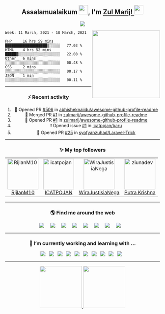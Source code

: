 <h2 align='center'> Assalamualaikum <img height="30px" src="https://raw.githubusercontent.com/zulmarij/zulmarij/master/wave.gif">, I'm <a href="https://github.com/zulmarij?tab=follow">Zul Marij! <img height="30px" src="https://raw.githubusercontent.com/zulmarij/zulmarij/master/catcode.gif"></h2>

<p align='center'>
    <a href="https://github.com/zulmarij?tab=follow"><img src="https://visitor-badge.glitch.me/badge?page_id=zulmarij.zulmarij"></a>
</p>

<p align='center'>
<img align="right" src="https://raw.githubusercontent.com/zulmarij/zulmarij/master/code.gif" width="220">

<!--START_SECTION:waka-->
```text
Week: 11 March, 2021 - 18 March, 2021

PHP     16 hrs 59 mins  ███████████████████▒░░░░░   77.03 % 
HTML    4 hrs 52 mins   █████▓░░░░░░░░░░░░░░░░░░░   22.08 % 
Other   6 mins          ░░░░░░░░░░░░░░░░░░░░░░░░░   00.48 % 
CSS     2 mins          ░░░░░░░░░░░░░░░░░░░░░░░░░   00.17 % 
JSON    1 min           ░░░░░░░░░░░░░░░░░░░░░░░░░   00.11 % 
```
<!--END_SECTION:waka-->

</p>

<hr>
<h3 align='center'> ⚡ Recent activity </h3>
<div align='center'>
    
<!--START_SECTION:activity-->
1. 💪 Opened PR [#506](https://github.com/abhisheknaiidu/awesome-github-profile-readme/pull/506) in [abhisheknaiidu/awesome-github-profile-readme](https://github.com/abhisheknaiidu/awesome-github-profile-readme)
2. 🎉 Merged PR [#1](https://github.com/zulmarij/awesome-github-profile-readme/pull/1) in [zulmarij/awesome-github-profile-readme](https://github.com/zulmarij/awesome-github-profile-readme)
3. 💪 Opened PR [#1](https://github.com/zulmarij/awesome-github-profile-readme/pull/1) in [zulmarij/awesome-github-profile-readme](https://github.com/zulmarij/awesome-github-profile-readme)
4. ❗️ Opened issue [#1](https://github.com/icatpojan/baru/issues/1) in [icatpojan/baru](https://github.com/icatpojan/baru)
5. 💪 Opened PR [#25](https://github.com/syofyanzuhad/Laravel-Trick/pull/25) in [syofyanzuhad/Laravel-Trick](https://github.com/syofyanzuhad/Laravel-Trick)
<!--END_SECTION:activity-->

</div>

<hr>
<h3 align='center'> ✨ My top followers </h3>
<div align='center'>
    <!--START_SECTION:top-followers-->
<table>
  <tr>
    <td align="center">
      <a href="https://github.com/RijlanM10">
        <img src="https://avatars2.githubusercontent.com/u/63373839" width="100px;" alt="RijlanM10"/>
      </a>
      <br />
      <a href="https://github.com/RijlanM10">RijlanM10</a>
    </td>
    <td align="center">
      <a href="https://github.com/icatpojan">
        <img src="https://avatars2.githubusercontent.com/u/70455184" width="100px;" alt="icatpojan"/>
      </a>
      <br />
      <a href="https://github.com/icatpojan">ICATPOJAN</a>
    </td>
    <td align="center">
      <a href="https://github.com/WiraJustisiaNega">
        <img src="https://avatars2.githubusercontent.com/u/78360978" width="100px;" alt="WiraJustisiaNega"/>
      </a>
      <br />
      <a href="https://github.com/WiraJustisiaNega">WiraJustisiaNega</a>
    </td>
    <td align="center">
      <a href="https://github.com/ziunadev">
        <img src="https://avatars2.githubusercontent.com/u/71458677" width="100px;" alt="ziunadev"/>
      </a>
      <br />
      <a href="https://github.com/ziunadev">Putra Krishna</a>
    </td>
  </tr>
</table>
<!--END_SECTION:top-followers-->
</div>

<hr>
<h3 align='center'> 🌎 Find me around the web </h3>
<p align='center'>
    <a href="https://wa.me/6281350887602"><img src="https://img.shields.io/badge/WhatsApp-25D366?style=for-the-badge&logo=whatsapp&logoColor=white" /></a>&nbsp;&nbsp;&nbsp;&nbsp;
    <a href="https://www.t.me/zulmarij"><img src="https://img.shields.io/badge/Telegram-2CA5E0?style=for-the-badge&logo=telegram&logoColor=white" /></a>&nbsp;&nbsp;&nbsp;&nbsp;
    <a href="mailto:muhammadzulmarijrizkyfathullah@gmail.com?subject=message"><img src="https://img.shields.io/badge/Gmail-D14836?style=for-the-badge&logo=gmail&logoColor=white" /></a>&nbsp;&nbsp;&nbsp;&nbsp;
    <a href="https://facebook.com/zulmarij"><img src="https://img.shields.io/badge/Facebook-1877F2?style=for-the-badge&logo=facebook&logoColor=white" /></a>&nbsp;&nbsp;&nbsp;&nbsp;
    <a href="https://instagram.com/zulmarij"><img src="https://img.shields.io/badge/Instagram-E4405F?style=for-the-badge&logo=instagram&logoColor=white" /></a>&nbsp;&nbsp;&nbsp;&nbsp;
    <a href="https://twitter.com/zul_marij"><img src="https://img.shields.io/badge/Twitter-1DA1F2?style=for-the-badge&logo=twitter&logoColor=white" /></a>&nbsp;&nbsp;&nbsp;&nbsp;
    <a href="https://www.linkedin.com/in/zulmarij"><img src="https://img.shields.io/badge/LinkedIn-0077B5?style=for-the-badge&logo=linkedin&logoColor=white" /></a>&nbsp;&nbsp;&nbsp;&nbsp;
    <a href="https://github.com/zulmarij/?tab=follow"><img src="https://img.shields.io/badge/GitHub-100000?style=for-the-badge&logo=github&logoColor=white" /></a>&nbsp;&nbsp;&nbsp;&nbsp;
</p>


<hr>
<h3 align='center'> 🌱 I’m currently working and learning with ...</h3>
<p align='center'>
    <img src="https://img.shields.io/badge/HTML5-E34F26?style=for-the-badge&logo=html5&logoColor=white" />&nbsp;&nbsp;
    <img src="https://img.shields.io/badge/CSS3-1572B6?style=for-the-badge&logo=css3&logoColor=white" />&nbsp;&nbsp;
    <img src="https://img.shields.io/badge/JavaScript-F7DF1E?style=for-the-badge&logo=javascript&logoColor=black" />&nbsp;&nbsp;
    <img src="https://img.shields.io/badge/PHP-777BB4?style=for-the-badge&logo=php&logoColor=white" />&nbsp;&nbsp;
    <img src="https://img.shields.io/badge/Vue.js-35495E?style=for-the-badge&logo=vue.js&logoColor=4FC08D" />&nbsp;&nbsp;
    <img src="https://img.shields.io/badge/Bootstrap-563D7C?style=for-the-badge&logo=bootstrap&logoColor=white" />&nbsp;&nbsp;
    <img src="https://img.shields.io/badge/Laravel-FF2D20?style=for-the-badge&logo=laravel&logoColor=white" />&nbsp;&nbsp;
    <img src="https://img.shields.io/badge/MySQL-00000F?style=for-the-badge&logo=mysql&logoColor=white" />&nbsp;&nbsp;
    <img src="https://img.shields.io/badge/Heroku-430098?style=for-the-badge&logo=heroku&logoColor=white" />&nbsp;&nbsp;
    <img src="https://img.shields.io/badge/Linux_Mint-87CF3E?style=for-the-badge&logo=linux-mint&logoColor=white" />&nbsp;&nbsp;
</p>

<hr>

<p align='center'>
    <a href="https://github.com/zulmarij?tab=follow">
        <img height="137px" src="https://github-readme-stats.vercel.app/api/top-langs/?username=zulmarij&hide_title=true&hide_border=true&layout=compact&theme=midnight-purple" />
         <img height="137px" src="https://github-readme-stats.vercel.app/api?username=zulmarij&hide_title=true&hide_border=true&show_icons=true&include_all_commits=true&count_private=true&line_height=21&theme=midnight-purple" />
    </a>
</p>
